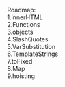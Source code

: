 Roadmap:<br>
    1.innerHTML<br>
    2.Functions<br>
    3.objects<br>
    4.SlashQuotes<br>
    5.VarSubstitution<br>
    6.TemplateStrings<br>
    7.toFixed<br>
    8.Map<br>
    9.hoisting<br>

